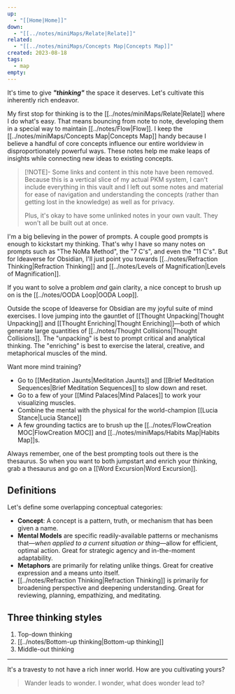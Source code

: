 ```yaml
---
up:
  - "[[Home|Home]]"
down:
  - "[[../notes/miniMaps/Relate|Relate]]"
related:
  - "[[../notes/miniMaps/Concepts Map|Concepts Map]]"
created: 2023-08-18
tags:
  - map
empty: 
---
```

It's time to give ***"thinking"*** the space it deserves. Let's cultivate this inherently rich endeavor.

My first stop for thinking is to the [[../notes/miniMaps/Relate|Relate]] where I do what's easy. That means bouncing from note to note, developing them in a special way to maintain [[../notes/Flow|Flow]]. I keep the [[../notes/miniMaps/Concepts Map|Concepts Map]] handy because I believe a handful of core concepts influence our entire worldview in disproportionately powerful ways. These notes help me make leaps of insights while connecting new ideas to existing concepts.

> [!NOTE]- Some links and content in this note have been removed.
> Because this is a vertical slice of my actual PKM system, I can't include everything in this vault and I left out some notes and material for ease of navigation and understanding the concepts (rather than getting lost in the knowledge) as well as for privacy. 
>  
> Plus, it's okay to have some unlinked notes in your own vault. They won't all be built out at once.

I'm a big believing in the power of prompts. A couple good prompts is enough to kickstart my thinking. That's why I have so many notes on prompts such as "The NoMa Method", the "7 C's", and even the "11 C's". But for Ideaverse for Obsidian, I'll just point you towards [[../notes/Refraction Thinking|Refraction Thinking]] and [[../notes/Levels of Magnification|Levels of Magnification]]. 

If you want to solve a problem *and* gain clarity, a nice concept to brush up on is the [[../notes/OODA Loop|OODA Loop]].

Outside the scope of Ideaverse for Obsidian are my joyful suite of mind exercises. I love jumping into the gauntlet of [[Thought Unpacking|Thought Unpacking]] and [[Thought Enriching|Thought Enriching]]—both of which generate large quantities of [[../notes/Thought Collisions|Thought Collisions]]. The "unpacking" is best to prompt critical and analytical thinking. The "enriching" is best to exercise the lateral, creative, and metaphorical muscles of the mind.

Want more mind training? 

- Go to [[Meditation Jaunts|Meditation Jaunts]] and [[Brief Meditation Sequences|Brief Meditation Sequences]] to slow down and reset.
- Go to a few of your [[Mind Palaces|Mind Palaces]] to work your visualizing muscles.
- Combine the mental with the physical for the world-champion [[Lucia Stance|Lucia Stance]]
- A few grounding tactics are to brush up the [[../notes/FlowCreation MOC|FlowCreation MOC]] and [[../notes/miniMaps/Habits Map|Habits Map]]s.

Always remember, one of the best prompting tools out there is the thesaurus. So when you want to both jumpstart and enrich your thinking, grab a thesaurus and go on a [[Word Excursion|Word Excursion]].

## Definitions
Let's define some overlapping conceptual categories:

-   **Concept**: A concept is a pattern, truth, or mechanism that has been given a name.
-   **Mental Models** are specific readily-available patterns or mechanisms that—*when applied to a current situation or thing*—allow for efficient, optimal action. Great for strategic agency and in-the-moment adaptability.
-   **Metaphors** are primarily for relating unlike things. Great for creative expression and a means unto itself.
-   [[../notes/Refraction Thinking|Refraction Thinking]] is primarily for broadening perspective and deepening understanding. Great for reviewing, planning, empathizing, and meditating. 

## Three thinking styles
1. Top-down thinking
2. [[../notes/Bottom-up thinking|Bottom-up thinking]]
3. Middle-out thinking

---

It's a travesty to not have a rich inner world. How are you cultivating yours?

> Wander leads to wonder. I wonder, what does wonder lead to?
